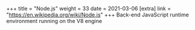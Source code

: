 +++
title = "Node.js"
weight = 33
date = 2021-03-06
[extra]
link = "https://en.wikipedia.org/wiki/Node.js"
+++
Back-end JavaScript runtime environment running on the V8 engine

